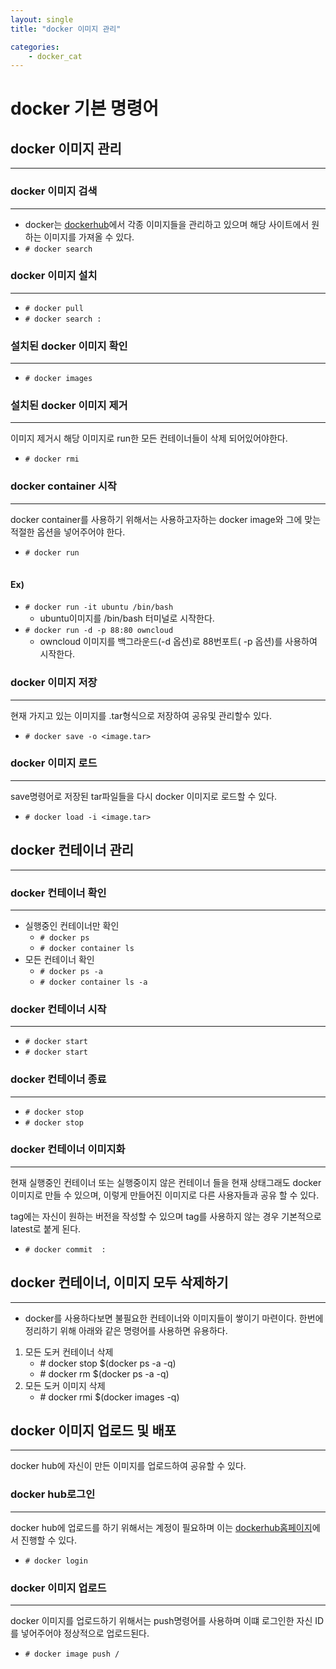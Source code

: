 ```yaml
---
layout: single
title: "docker 이미지 관리"

categories: 
    - docker_cat
---
```




# docker 기본 명령어


## docker 이미지 관리 

******



### docker 이미지 검색

------

- docker는 [dockerhub](https://hub.docker.com/)에서 각종 이미지들을 관리하고 있으며 해당 사이트에서 원하는 이미지를 가져올 수 있다.
- <code># docker search <image name></code>



### docker  이미지 설치 

------

- <code># docker pull <image name></code>
- <code># docker search <image name>:<tag></code> 



### 설치된 docker 이미지 확인

------

- <code># docker images </code>



### 설치된 docker 이미지 제거

------

이미지 제거시 해당 이미지로 run한 모든 컨테이너들이 삭제 되어있어야한다.

- <code># docker rmi <image ID></code>



### docker container 시작

------

docker container를 사용하기 위해서는 사용하고자하는 docker image와 그에 맞는 적절한 옵션을 넣어주어야 한다.

- <code># docker run <image ID> <option> </code>

#### Ex)

- <code># docker run -it ubuntu /bin/bash</code>
  - ubuntu이미지를 /bin/bash 터미널로 시작한다.
- <code># docker run -d -p 88:80 owncloud </code>
  - owncloud 이미지를 백그라운드(-d 옵션)로 88번포트( -p 옵션)를 사용하여 시작한다.



### docker 이미지 저장

------

현재 가지고 있는 이미지를 .tar형식으로 저장하여 공유및 관리할수 있다.

- <code># docker save -o <image.tar> <image ID></code>



### docker 이미지 로드

------

save명령어로 저장된 tar파일들을 다시 docker 이미지로 로드할 수 있다.

- <code># docker load -i <image.tar></code>



## docker 컨테이너  관리

------

### docker 컨테이너 확인

------

- 실행중인 컨테이너만 확인
  - <code># docker ps </code>
  - <code># docker container ls </code>
- 모든 컨테이너 확인 
  - <code># docker ps -a </code>
  - <code># docker container ls -a </code>

### docker 컨테이너 시작

------

- <code># docker start <container ID> </code>
- <code># docker start <container Name> </code>

### docker 컨테이너 종료

------

- <code># docker stop <container ID></code>
- <code># docker stop <container Name></code>



### docker 컨테이너 이미지화

------

현재 실행중인 컨테이너 또는 실행중이지 않은 컨테이너 들을 현재 상태그래도 docker 이미지로 만들 수 있으며, 이렇게 만들어진 이미지로 다른 사용자들과 공유 할 수 있다. 

tag에는 자신이 원하는 버전을 작성할 수 있으며 tag를 사용하지 않는 경우  기본적으로 latest로 붙게 된다.

- <code># docker commit <container ID> <image Name>:<tag></code> 

  

## docker 컨테이너, 이미지 모두 삭제하기 

------

- docker를 사용하다보면 불필요한 컨테이너와 이미지들이 쌓이기 마련이다. 한번에 정리하기 위해 아래와 같은 명령어를 사용하면 유용하다.

1. 모든 도커 컨테이너 삭제
   - <span># docker stop $(docker ps -a -q)</span>
   - <span># docker rm $(docker ps -a -q)</span>
2. 모든 도커 이미지 삭제
   - <span># docker rmi $(docker images -q) </span>



## docker  이미지 업로드 및 배포

------

docker hub에 자신이 만든 이미지를 업로드하여 공유할 수 있다.



### docker hub로그인

------

docker hub에 업로드를 하기 위해서는 계정이 필요하며 이는 [dockerhub홈페이지](https://hub.docker.com/)에서 진행할 수 있다.

- <code># docker login</code>



### docker 이미지 업로드

------

docker 이미지를 업로드하기 위해서는 push명령어를 사용하며 이떄 로그인한 자신 ID를  넣어주어야 정상적으로 업로드된다.

- <code># docker image push <account>/<image name></code>
